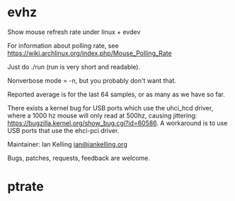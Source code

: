 # evhz

Show mouse refresh rate under linux + evdev

For information about polling rate, see https://wiki.archlinux.org/index.php/Mouse_Polling_Rate

Just do ./run (run is very short and readable).

Nonverbose mode = -n, but you probably don't want that.

Reported average is for the last 64 samples, or as many as we have so far.

There exists a kernel bug for USB ports which use the uhci_hcd driver,
where a 1000 hz mouse will only read at 500hz, causing jittering:
https://bugzilla.kernel.org/show_bug.cgi?id=60586. A workaround is to
use USB ports that use the ehci-pci driver.

Maintainer: Ian Kelling <ian@iankelling.org>

Bugs, patches, requests, feedback are welcome.
# ptrate
